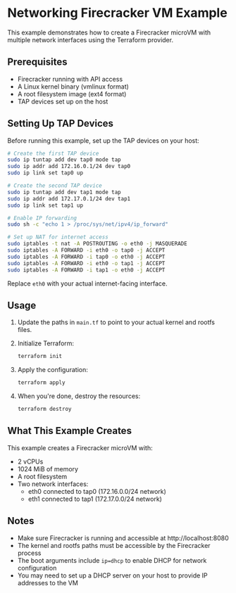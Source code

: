 # Networking Firecracker VM Example

This example demonstrates how to create a Firecracker microVM with multiple network interfaces using the Terraform provider.

## Prerequisites

- Firecracker running with API access
- A Linux kernel binary (vmlinux format)
- A root filesystem image (ext4 format)
- TAP devices set up on the host

## Setting Up TAP Devices

Before running this example, set up the TAP devices on your host:

```bash
# Create the first TAP device
sudo ip tuntap add dev tap0 mode tap
sudo ip addr add 172.16.0.1/24 dev tap0
sudo ip link set tap0 up

# Create the second TAP device
sudo ip tuntap add dev tap1 mode tap
sudo ip addr add 172.17.0.1/24 dev tap1
sudo ip link set tap1 up

# Enable IP forwarding
sudo sh -c "echo 1 > /proc/sys/net/ipv4/ip_forward"

# Set up NAT for internet access
sudo iptables -t nat -A POSTROUTING -o eth0 -j MASQUERADE
sudo iptables -A FORWARD -i eth0 -o tap0 -j ACCEPT
sudo iptables -A FORWARD -i tap0 -o eth0 -j ACCEPT
sudo iptables -A FORWARD -i eth0 -o tap1 -j ACCEPT
sudo iptables -A FORWARD -i tap1 -o eth0 -j ACCEPT
```

Replace `eth0` with your actual internet-facing interface.

## Usage

1. Update the paths in `main.tf` to point to your actual kernel and rootfs files.

2. Initialize Terraform:
   ```bash
   terraform init
   ```

3. Apply the configuration:
   ```bash
   terraform apply
   ```

4. When you're done, destroy the resources:
   ```bash
   terraform destroy
   ```

## What This Example Creates

This example creates a Firecracker microVM with:

- 2 vCPUs
- 1024 MiB of memory
- A root filesystem
- Two network interfaces:
  - eth0 connected to tap0 (172.16.0.0/24 network)
  - eth1 connected to tap1 (172.17.0.0/24 network)

## Notes

- Make sure Firecracker is running and accessible at http://localhost:8080
- The kernel and rootfs paths must be accessible by the Firecracker process
- The boot arguments include `ip=dhcp` to enable DHCP for network configuration
- You may need to set up a DHCP server on your host to provide IP addresses to the VM
